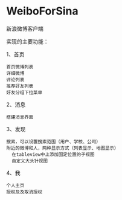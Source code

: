 # WeiboForSina
新浪微博客户端

实现的主要功能：

1、首页

    首页微博列表
    详细微博
    评论列表
    推荐好友列表
    好友分组下拉菜单


2、消息

    搭建消息界面


3、发现

    搜索，可以设置搜索范围（用户、学校、公司）
    附近的微博和人，两种显示方式（列表显示、地图显示）
      在tableview中上添加固定位置的子视图
      自定义大头针视图


4、我

    个人主页
    授权及及取消授权
